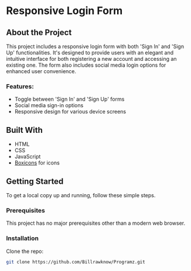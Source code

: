 # Responsive Login Form

## About the Project
This project includes a responsive login form with both 'Sign In' and 'Sign Up' functionalities. It's designed to provide users with an elegant and intuitive interface for both registering a new account and accessing an existing one. The form also includes social media login options for enhanced user convenience.

### Features:
- Toggle between 'Sign In' and 'Sign Up' forms
- Social media sign-in options
- Responsive design for various device screens

## Built With
- HTML
- CSS
- JavaScript
- [Boxicons](https://boxicons.com/) for icons

## Getting Started
To get a local copy up and running, follow these simple steps.

### Prerequisites
This project has no major prerequisites other than a modern web browser.

### Installation
Clone the repo:
```sh
git clone https://github.com/Billrawknow/Programz.git
